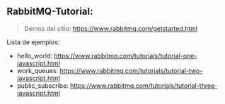 ## RabbitMQ-Tutorial:
> Demos del sitio: https://www.rabbitmq.com/getstarted.html

Lista de ejemplos:
- hello_world: https://www.rabbitmq.com/tutorials/tutorial-one-javascript.html
- work_queues: https://www.rabbitmq.com/tutorials/tutorial-two-javascript.html
- public_subscribe: https://www.rabbitmq.com/tutorials/tutorial-three-javascript.html
